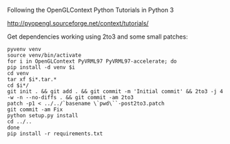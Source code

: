 Following the OpenGLContext Python Tutorials in Python 3

http://pyopengl.sourceforge.net/context/tutorials/

Get dependencies working using 2to3 and some small patches:

```
pyvenv venv
source venv/bin/activate
for i in OpenGLContext PyVRML97 PyVRML97-accelerate; do
pip install -d venv $i
cd venv
tar xf $i*.tar.*
cd $i*/
git init . && git add . && git commit -m 'Initial commit' && 2to3 -j 4 -w -n --no-diffs . && git commit -am 2to3
patch -p1 < ../../`basename \`pwd\``-post2to3.patch
git commit -am Fix
python setup.py install
cd ../..
done
pip install -r requirements.txt
```
